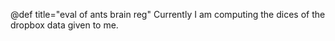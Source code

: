 @def title="eval of ants brain reg"
Currently I am computing the dices of the dropbox data given to me.

